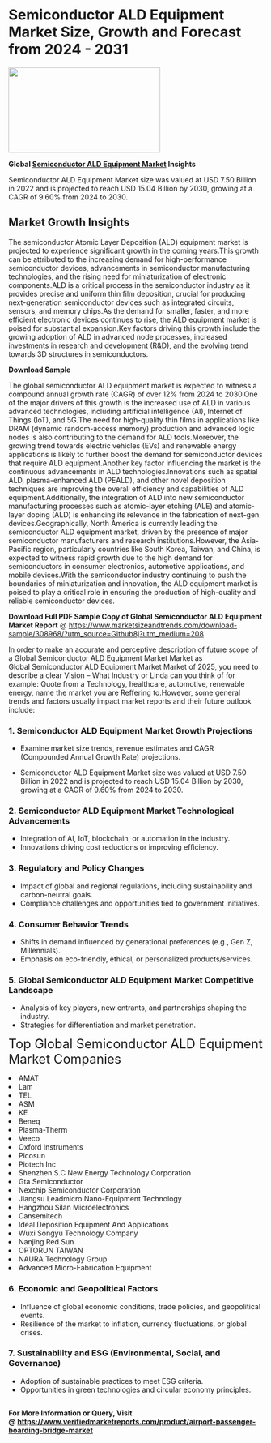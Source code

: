 <H1>Semiconductor ALD Equipment Market Size, Growth and Forecast from 2024 - 2031</H1><img class="aligncenter size-medium wp-image-584254" src="https://thirdeyenews.in/wp-content/uploads/2024/09/Global-Market-Research-300x168.jpeg" alt="" width="300" height="168" /><p><strong>Global&nbsp;<a href="https://www.marketsizeandtrends.com/download-sample/308968/?utm_source=Github8j?utm_medium=208">Semiconductor ALD Equipment Market</a> Insights</strong></p><p>Semiconductor ALD Equipment Market size was valued at USD 7.50 Billion in 2022 and is projected to reach USD 15.04 Billion by 2030, growing at a CAGR of 9.60% from 2024 to 2030.</p><p><h2>Market Growth Insights</h2> <p>The semiconductor Atomic Layer Deposition (ALD) equipment market is projected to experience significant growth in the coming years.This growth can be attributed to the increasing demand for high-performance semiconductor devices, advancements in semiconductor manufacturing technologies, and the rising need for miniaturization of electronic components.ALD is a critical process in the semiconductor industry as it provides precise and uniform thin film deposition, crucial for producing next-generation semiconductor devices such as integrated circuits, sensors, and memory chips.As the demand for smaller, faster, and more efficient electronic devices continues to rise, the ALD equipment market is poised for substantial expansion.Key factors driving this growth include the growing adoption of ALD in advanced node processes, increased investments in research and development (R&D), and the evolving trend towards 3D structures in semiconductors.</p> <p><strong>Download Sample</strong></p> <p>The global semiconductor ALD equipment market is expected to witness a compound annual growth rate (CAGR) of over 12% from 2024 to 2030.One of the major drivers of this growth is the increased use of ALD in various advanced technologies, including artificial intelligence (AI), Internet of Things (IoT), and 5G.The need for high-quality thin films in applications like DRAM (dynamic random-access memory) production and advanced logic nodes is also contributing to the demand for ALD tools.Moreover, the growing trend towards electric vehicles (EVs) and renewable energy applications is likely to further boost the demand for semiconductor devices that require ALD equipment.Another key factor influencing the market is the continuous advancements in ALD technologies.Innovations such as spatial ALD, plasma-enhanced ALD (PEALD), and other novel deposition techniques are improving the overall efficiency and capabilities of ALD equipment.Additionally, the integration of ALD into new semiconductor manufacturing processes such as atomic-layer etching (ALE) and atomic-layer doping (ALD) is enhancing its relevance in the fabrication of next-gen devices.Geographically, North America is currently leading the semiconductor ALD equipment market, driven by the presence of major semiconductor manufacturers and research institutions.However, the Asia-Pacific region, particularly countries like South Korea, Taiwan, and China, is expected to witness rapid growth due to the high demand for semiconductors in consumer electronics, automotive applications, and mobile devices.With the semiconductor industry continuing to push the boundaries of miniaturization and innovation, the ALD equipment market is poised to play a critical role in ensuring the production of high-quality and reliable semiconductor devices.</p> <p><span class=""><strong>Download Full PDF Sample Copy of Global Semiconductor ALD Equipment Market Report</strong> @ <a href="https://www.marketsizeandtrends.com/download-sample/308968/?utm_source=Github8j?utm_medium=208" target="_blank">https://www.marketsizeandtrends.com/download-sample/308968/?utm_source=Github8j?utm_medium=208</a></span></p><p>In order to make an accurate and perceptive description of future scope of a Global&nbsp;Semiconductor ALD Equipment Market Market as Global&nbsp;Semiconductor ALD Equipment Market Market of 2025, you need to describe a clear Vision &ndash; What Industry or Linda can you think of for example: Quote from a Technology, healthcare, automotive, renewable energy, name the market you are Reffering to.However, some general trends and factors usually impact market reports and their future outlook include:</p><h3>1.&nbsp;<strong>Semiconductor ALD Equipment Market Growth Projections</strong></h3><ul><li>Examine market size trends, revenue estimates and CAGR (Compounded Annual Growth Rate) projections.</li><li><p>Semiconductor ALD Equipment Market size was valued at USD 7.50 Billion in 2022 and is projected to reach USD 15.04 Billion by 2030, growing at a CAGR of 9.60% from 2024 to 2030.</p></li></ul><h3>2.&nbsp;<strong>Semiconductor ALD Equipment Market Technological Advancements</strong></h3><ul><li>Integration of AI, IoT, blockchain, or automation in the industry.</li><li>Innovations driving cost reductions or improving efficiency.</li></ul><h3>3.&nbsp;<strong>Regulatory and Policy Changes</strong></h3><ul><li>Impact of global and regional regulations, including sustainability and carbon-neutral goals.</li><li>Compliance challenges and opportunities tied to government initiatives.</li></ul><h3>4.&nbsp;<strong>Consumer Behavior Trends</strong></h3><ul><li>Shifts in demand influenced by generational preferences (e.g., Gen Z, Millennials).</li><li>Emphasis on eco-friendly, ethical, or personalized products/services.</li></ul><h3>5.&nbsp;<strong>Global Semiconductor ALD Equipment Market Competitive Landscape</strong></h3><ul><li>Analysis of key players, new entrants, and partnerships shaping the industry.</li><li>Strategies for differentiation and market penetration.</li></ul><p data-pm-slice="1 1 []"><span style="color: inherit; font-family: inherit; font-size: 25px;">Top Global Semiconductor ALD Equipment Market Companies</span></p><div class="" data-test-id=""><p><li>AMAT</li><li> Lam</li><li> TEL</li><li> ASM</li><li> KE</li><li> Beneq</li><li> Plasma-Therm</li><li> Veeco</li><li> Oxford Instruments</li><li> Picosun</li><li> Piotech Inc</li><li> Shenzhen S.C New Energy Technology Corporation</li><li> Gta Semiconductor</li><li> Nexchip Semiconductor Corporation</li><li> Jiangsu Leadmicro Nano-Equipment Technology</li><li> Hangzhou Silan Microelectronics</li><li> Cansemitech</li><li> Ideal Deposition Equipment And Applications</li><li> Wuxi Songyu Technology Company</li><li> Nanjing Red Sun</li><li> OPTORUN TAIWAN</li><li> NAURA Technology Group</li><li> Advanced Micro-Fabrication Equipment</li></p></div><h3>6.&nbsp;<strong>Economic and Geopolitical Factors</strong></h3><ul><li>Influence of global economic conditions, trade policies, and geopolitical events.</li><li>Resilience of the market to inflation, currency fluctuations, or global crises.</li></ul><h3>7.&nbsp;<strong>Sustainability and ESG (Environmental, Social, and Governance)</strong></h3><ul><li>Adoption of sustainable practices to meet ESG criteria.</li><li>Opportunities in green technologies and circular economy principles.</li></ul><h2><strong style="font-size: 14px;">For More Information or Query, Visit @&nbsp;</strong><a style="background-color: #ffffff; font-size: 14px;" href="https://www.marketsizeandtrends.com/report/semiconductor-ald-equipment-market/" target="_blank">https://www.verifiedmarketreports.com/product/airport-passenger-boarding-bridge-market</a></h2>